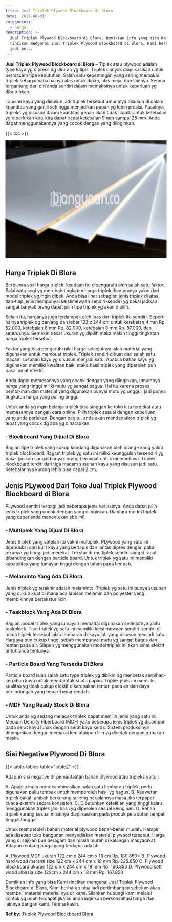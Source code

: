 ```yaml
---
title: Jual Triplek Plywood Blockboard di Blora
date: '2025-06-01'
categories:
  - harga
description: >-
  Jual Triplek Plywood Blockboard di Blora. Demikian Info yang bisa Kami
  rincikan mengenai Jual Triplek Plywood Blockboard di Blora, Kami berharap bisa
  jadi pe...
---
```


**Jual Triplek Plywood Blockboard di Blora** – Tiplek atau plywood adalah type kayu yg dipress dg ukuran yg tipis. Triplek banyak diaplikasikan untuk bermacam tipe kebutuhan. Salah satu kepentingan yang sering memakai triplek sebagaimana halnya alas untuk dipan, alas meja, dan lainnya. Semua tergantung dari diri anda sendiri dalam memakainya untuk keperluan yg dibutuhkan.

Lapisan kayu yang disusun jadi triplek tersebut umumnya disusun di dalam kuantitas yang ganjil sehingga menjadikan papan yg lebih presisi. Pasalnya, tripleks yg disusun dalam kuantitas genap akan tidak stabil. Untuk ketebalan yg diperlukan kira-kira dapat capai ketebalan 9 mm sampai 25 mm. Anda dapat menggunakannya yang cocok dengan yang diinginkan.

{{< toc >}}

![Jual Triplek Plywood Blockboard di Blora](/images/jual-triplek-murah-10.png)

## Harga Triplek Di Blora

Berbicara soal harga triplek, keadaan itu dipengaruhi oleh salah satu faktor. Salahsatu segi yg merubah tingkatan harga triplek diantaranya yakni dari model triplek yg ingin dibeli. Anda bisa lihat sebagian jenis triplek di atas, tiap-tiap jenis mempunyai keistimewaan sendiri-sendiri yg bakal jadikan sangat banyak orang dapat pilih tipe triplek yg akan dipilih.

Selain itu, harganya juga terdampak oleh luas dari triplek itu sendiri. Seperti halnya triplek dg panjang dan lebar 122 x 244 cm untuk ketebalan 4 mm Rp. 52.000, ketebalan 6 mm Rp. 82.000, ketebalan 8 mm Rp. 87.000, dan seterusnya. Semakin besar ukuran yg dipilih maka makin tinggi tingkatan harga triplek tersebut.

Faktor yang bisa pengaruhi nilai harga selanjutnya ialah material yang digunakan untuk membuat triplek. Triplek sendiri dibuat dari salah satu macam susunan kayu yg disusun menjadi satu. Apabila bahan kayu yg digunakan memiliki kwalitas baik, maka hasil triplek yang diperoleh pun bakal amat efektif.

Anda dapat memesannya yang cocok dengan yang diinginkan, umumnya harga yang tinggi miliki mutu yg sangat bagus. Hal itu karena proses pembikinan dan material yang digunakan punyai mutu yg unggul, jadi punya tingkatan harga yang paling tinggi.

Untuk anda yg ingin belanja triplek bisa singgah ke toko kita terdekat atau memesannya dengan cara online. Pilih triplek sesuai dengan keperluan yang anda perlukan. Dengan begitu, anda akan mendapatkan triplek yg tepat yang cocok dg apa yg diharapkan.

### \- Blockboard Yang Dijual Di Blora

Bagian tipe triplek yang cukup kondang digunakan oleh orang-orang yakni triplek blockboard. Ragam triplek yg satu ini miliki keunggulan tersendiri yg bakal jadikan sangat banyak orang berminat untuk membelinya. Triplek blockboard terdiri dari tiga macam susunan kayu yang disusun jadi satu. Ketebalannya kurang lebih bisa capai 2 cm.

## Jenis PLywood Dari Toko Jual Triplek Plywood Blockboard di Blora

PLywood sendiri terbagi jadi beberapa jenis variasinya. Anda dapat pilih jenis triplek yang cocok dengan yang diinginkan. Diantara model triplek yang dapat anda menentukan sbb ini!

### \- Multiplek Yang Dijual Di Blora

Jenis triplek yang setelah itu yakni multiplek. PLywood yang satu ini diproduksi dari kulit kayu yang berlapis dan lantas dipres dengan pakai tekanan yg tinggi jadi merekat. Tekstur dr multiplek sendiri sangat rapat dibandingkan dengan particle board. Untuk triplek yg satu ini memiliki kapabilitas yang lumayan tinggi dengan tahan pada lembab.

### \- Melaminto Yang Ada Di Blora

Jenis triplek yg terakhir adalah melaminto. Triplek yg satu ini punya susunan yang cukup kuat di mana ada lapisan melamin dan polyester yang membikinnya bertekstur licin.

### \- Teakblock Yang Ada Di Blora

Bagian model triplek yang lumayan memadai digunakan selanjutnya yaitu teakblock. Tipe triplek yg satu ini memiliki keistimewaan sendiri-sendiri di mana triplek tersebut ialah lembaran dr kayu jati yang disusun menjadi satu. Hargaya pun cukup tinggi sebab mempunyai mutu yg sangat bagus dan rentan pada air. Siapun yg menggunakan model triplek ini akan amat efektif untuk anda tentunya.

### \- Particle Board Yang Tersedia Di Blora

Particle board ialah salah satu type triplek yg dibikin dg mencetak serpihan-serpihan kayu untuk membentuk suatu papan. Triplek jenis ini memiliki kualitas yg tidak cukup efektif dikarenakan rentan pada air dan daya perlindungan yang benar-benar rendah.

### \- MDF Yang Ready Stock Di Blora

Untuk anda yg sedang melacak triplek dapat memilih jenis yang satu ini. Medium Density Fiberboard (MDF) yaitu beberapa jenis triplek yg dicampur pada serat kayu lunak dengan serat kayu keras. Sistem produksinya ditempelkan dengan memakai lem ataupun lilin yg dicetak dengan gunakan mesin.

## Sisi Negative Plywood Di Blora

{{< table-tables table="table2" >}}

Adapun sisi negative dr pemanfaatan bahan plywood atau tripleks yaitu :

A. Apabila ingin mengkombinasikan salah satu lembaran triplek, perlu digunakan paku tembak untuk memperoleh hasil yg bagus. B. Keawetan triplek bakal tambah berkurang seiiring berjalannya masa jika terpapar cuaca ekstrim secara konsisten. C. Dibutuhkan ketelitian yang tinggi kalau menggunakan triplek jadi hasil yg diperoleh sesuai keinginan. D. Bahan triplek kurang sesuai misalnya diaplikasikan pada produk perabotan tempat tinggal tangga.

Untuk memperoleh bahan material plywood benar-benar mudah. Hampir ada disetiap toko bangunan menyediakan material plywood tersebut. Harga yang di sajikan pun beragam dan masih murah di kalangan masyarakat. Adapun rentang harga yang terdapat adalah

A. Plywood MDF ukuran 122 cm x 244 cm x 18 cm Rp. 180.850< B. Plywood hard wood meranti size 122 cm x 244 cm x 18 mm Rp. 225.850 C. Plywood blockboard ukuran 122 cm x 244 cm x 18 mm Rp. 160.850 D. Plywood soft wood albasia size 122cm x 244 cm x 18 mm Rp. 167.850

Demikian Info yang bisa Kami rincikan mengenai Jual Triplek Plywood Blockboard di Blora, Kami berharap bisa jadi pertimbangan sebelum akan membeli material material nya dr kami. Silahkan hubungi kami melalui kontak yg udah terdapat jikalau anda inginkan berkonsultasi harga dan lainnya dengan kami. Terima kasih.

**Ref by:** [Triplek Plywood Blockboard Blora](https://id.wikipedia.org/wiki/Triplek)

